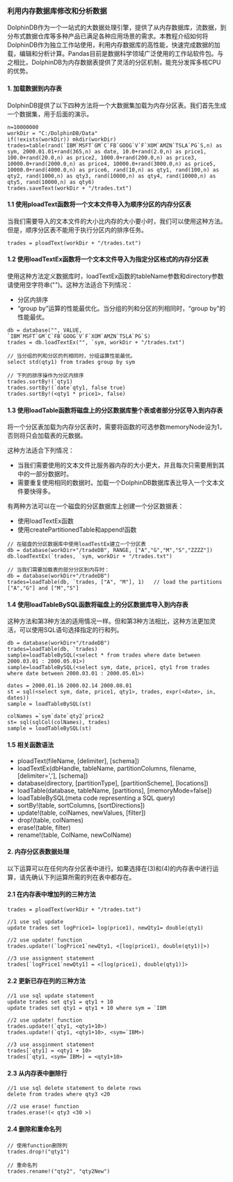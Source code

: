 ### 利用内存数据库修改和分析数据

DolphinDB作为一个一站式的大数据处理引擎，提供了从内存数据库，流数据，到分布式数据仓库等多种产品已满足各种应用场景的需求。本教程介绍如何将DolphinDB作为独立工作站使用，利用内存数据库的高性能，快速完成数据的加载，编辑和分析计算。Pandas目前是数据科学领域广泛使用的工作站软件包。与之相比，DolphinDB为内存数据表提供了灵活的分区机制，能充分发挥多核CPU的优势。

#### 1. 加载数据到内存表
DolphinDB提供了以下四种方法将一个大数据集加载为内存分区表。我们首先生成一个数据集，用于后面的演示。

```
n=10000000
workDir = "C:/DolphinDB/Data"
if(!exists(workDir)) mkdir(workDir)
trades=table(rand(`IBM`MSFT`GM`C`FB`GOOG`V`F`XOM`AMZN`TSLA`PG`S,n) as sym, 2000.01.01+rand(365,n) as date, 10.0+rand(2.0,n) as price1, 100.0+rand(20.0,n) as price2, 1000.0+rand(200.0,n) as price3, 10000.0+rand(2000.0,n) as price4, 10000.0+rand(3000.0,n) as price5, 10000.0+rand(4000.0,n) as price6, rand(10,n) as qty1, rand(100,n) as qty2, rand(1000,n) as qty3, rand(10000,n) as qty4, rand(10000,n) as qty5, rand(10000,n) as qty6)
trades.saveText(workDir + "/trades.txt")
```

#### 1.1 使用ploadText函数将一个文本文件导入为顺序分区的内存分区表

当我们需要导入的文本文件的大小比内存的大小要小时，我们可以使用这种方法。但是，顺序分区表不能用于执行分区内的排序任务。
```
trades = ploadText(workDir + "/trades.txt")
```

#### 1.2 使用loadTextEx函数将一个文本文件导入为指定分区格式的内存分区表
使用这种方法定义数据库时，loadTextEx函数的tableName参数和directory参数请使用空字符串("")。这种方法适合下列情况：
* 分区内排序
* “group by”运算的性能最优化。当分组的列和分区的列相同时，“group by”的性能最优。

```
db = database("", VALUE, `IBM`MSFT`GM`C`FB`GOOG`V`F`XOM`AMZN`TSLA`PG`S)
trades = db.loadTextEx("", `sym, workDir + "/trades.txt")

// 当分组的列和分区的列相同时，分组运算性能最优。
select std(qty1) from trades group by sym

// 下列的排序操作为分区内排序
trades.sortBy!(`qty1)
trades.sortBy!(`date`qty1, false true)
trades.sortBy!(<qty1 * price1>, false)
```

#### 1.3 使用loadTable函数将磁盘上的分区数据库整个表或者部分分区导入到内存表
将一个分区表加载为内存分区表时，需要将函数的可选参数memoryNode设为1，否则将只会加载表的元数据。

这种方法适合下列情况：
 * 当我们需要使用的文本文件比服务器内存的大小更大，并且每次只需要用到其中的一部分数据时。
 * 需要重复使用相同的数据时。加载一个DolphinDB数据库表比导入一个文本文件要快得多。

有两种方法可以在一个磁盘的分区数据库上创建一个分区数据表：
 * 使用loadTextEx函数
 * 使用createPartitionedTable和append!函数
 
```
// 在磁盘的分区数据库中使用loadTestEx建立一个分区表
db = database(workDir+"/tradeDB", RANGE, ["A","G","M","S","ZZZZ"])
db.loadTextEx(`trades, `sym, workDir + "/trades.txt")

// 当我们需要加载表的部分分区到内存时：
db = database(workDir+"/tradeDB")
trades=loadTable(db, `trades, ["A", "M"], 1)   // load the partitions ["A","G"] and ["M","S"]
```

#### 1.4 使用loadTableBySQL函数将磁盘上的分区数据库导入到内存表

这种方法和第3种方法的适用情况一样。但和第3种方法相比，这种方法更加灵活，可以使用SQL语句选择指定的行和列。

```
db = database(workDir+"/tradeDB")
trades=loadTable(db, `trades)
sample=loadTableBySQL(<select * from trades where date between 2000.03.01 : 2000.05.01>)
sample=loadTableBySQL(<select sym, date, price1, qty1 from trades where date between 2000.03.01 : 2000.05.01>)

dates = 2000.01.16 2000.02.14 2000.08.01
st = sql(<select sym, date, price1, qty1>, trades, expr(<date>, in, dates))
sample = loadTableBySQL(st)

colNames =`sym`date`qty2`price2
st= sql(sqlCol(colNames), trades)
sample = loadTableBySQL(st)
```

#### 1.5 相关函数语法

* ploadText(fileName, [delimiter], [schema])
* loadTextEx(dbHandle, tableName, partitionColumns, filename, [delimiter=','], [schema])
* database(directory, [partitionType], [partitionScheme], [locations])
* loadTable(database, tableName, [partitions], [memoryMode=false])
* loadTableBySQL(meta code representing a SQL query)
* sortBy!(table, sortColumns, [sortDirections])
* update!(table, colNames, newValues, [filter])
* drop!(table, colNames)
* erase!(table, filter)
* rename!(table, ColName, newColName)


#### 2. 内存分区表数据处理

以下运算可以在任何内存分区表中进行。如果选择在(3)和(4)的内存表中进行运算，请先确认下列运算所需的列在表中都存在。

#### 2.1 在内存表中增加列的三种方法

```
trades = ploadText(workDir + "/trades.txt")

//1 use sql update
update trades set logPrice1= log(price1), newQty1= double(qty1)

//2 use update! function
trades.update!(`logPrice1`newQty1, <[log(price1), double(qty1)]>)

//3 use assignment statement
trades[`logPrice1`newQty1] = <[log(price1), double(qty1)]>
```

#### 2.2 更新已存在列的三种方法
```
//1 use sql update statement
update trades set qty1 = qty1 + 10
update trades set qty1 = qty1 + 10 where sym = `IBM

//2 use update! function
trades.update!(`qty1, <qty1+10>)
trades.update!(`qty1, <qty1+10>, <sym=`IBM>)

//3 use assginment statement
trades[`qty1] = <qty1 + 10>
trades[`qty1, <sym=`IBM>] = <qty1+10>
```

#### 2.3 从内存表中删除行
```
//1 use sql delete statement to delete rows
delete from trades where qty3 <20

//2 use erase! function
trades.erase!(< qty3 <30 >)
```

#### 2.4 删除和重命名列
```
// 使用function删除列 
trades.drop!("qty1")

// 重命名列
trades.rename!("qty2", "qty2New")
```
